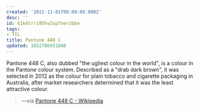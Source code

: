 ```yaml
---
created: '2021-11-01T00:00:00.000Z'
desc: ''
id: k1k6trri95hv2sp7nerzbbe
tags:
- TIL
title: Pantone 448 C
updated: 1652786931808
---
```

   
Pantone 448 C, also dubbed "the ugliest colour in the world", is a colour in the Pantone colour system. Described as a "drab dark brown", it was selected in 2012 as the colour for plain tobacco and cigarette packaging in Australia, after market researchers determined that it was the least attractive colour.   
   
> —via [Pantone 448 C - Wikipedia](https://en.wikipedia.org/wiki/Pantone_448_C)